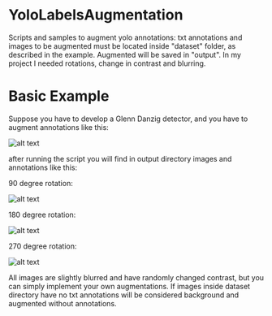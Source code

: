 # YoloLabelsAugmentation
Scripts and samples to augment yolo annotations: txt annotations and images to be augmented must be located inside "dataset" folder, as described in the example.
Augmented will be saved in "output". 
In my project I needed rotations, change in contrast and blurring.


# Basic Example
Suppose you have to develop a Glenn Danzig detector, and you have to augment annotations like this:

![alt text](https://user-images.githubusercontent.com/62099945/225581976-0c582baf-586a-45d3-b928-6c419b3ca947.jpg)

after running the script you will find in output directory images and annotations like this:

90 degree rotation:

![alt text](https://user-images.githubusercontent.com/62099945/225583347-bcb0157e-e427-4873-a2f7-b2a882fabe44.jpg)

180 degree rotation:

![alt text](https://user-images.githubusercontent.com/62099945/225583462-98b4bafe-c646-484f-b3f3-f6d6dec70059.jpg)

270 degree rotation:

![alt text](https://user-images.githubusercontent.com/62099945/225583572-98e97bc5-ba4d-4680-994b-ed09edc85d54.jpg)

All images are slightly blurred and have randomly changed contrast, but you can simply implement your own augmentations.
If images inside dataset directory have no txt annotations will be considered background and augmented without annotations.
